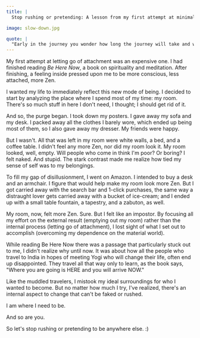 ```yaml
---
title: |
  Stop rushing or pretending: A lesson from my first attempt at minimalism

image: slow-down.jpg

quote: |
  "Early in the journey you wonder how long the journey will take and whether you will make it in this lifetime. Later you will see that where you are going is HERE and you will arrive NOW...so you stop asking.” ― Ram Dass
---
```


My first attempt at letting go of attachment was an expensive one. I had finished reading *Be Here Now*, a book on spirituality and meditation. After finishing, a feeling inside pressed upon me to be more conscious, less attached, more Zen.

I wanted my life to immediately reflect this new mode of being. I decided to start by analyzing the place where I spend most of my time: my room. There's so much stuff in here I don't need, I thought; I should get rid of it.

And so, the purge began. I took down my posters. I gave away my sofa and my desk. I packed away all the clothes I barely wore, which ended up being most of them, so I also gave away my dresser. My friends were happy.

But I wasn't. All that was left in my room were white walls, a bed, and a coffee table. I didn't feel any more Zen, nor did my room look it. My room looked, well, empty. Will people who come in think I'm poor? Or boring? I felt naked. And stupid. The stark contrast made me realize how tied my sense of self was to my belongings.

To fill my gap of disillusionment, I went on Amazon. I intended to buy a desk and an armchair. I figure that would help make my room look more Zen. But I got carried away with the search bar and 1-click purchases, the same way a distraught lover gets carried away with a bucket of ice-cream; and I ended up with a small table fountain, a tapestry, and a zabuton, as well.

My room, now, felt more Zen. Sure. But I felt like an impostor. By focusing all my effort on the external result (emptying out my room) rather than the internal process (letting go of attachment), I lost sight of what I set out to accomplish (overcoming my dependence on the material world).

While reading Be Here Now there was a passage that particularly stuck out to me, I didn't realize why until now. It was about how all the people who travel to India in hopes of meeting Yogi who will change their life, often end up disappointed. They travel all that way only to learn, as the book says, "Where you are going is HERE and you will arrive NOW."

Like the muddled travelers, I mistook my ideal surroundings for who I wanted to become. But no matter how much I try, I've realized, there's an internal aspect to change that can't be faked or rushed.

I am where I need to be.

And so are you.

So let's stop rushing or pretending to be anywhere else. :)
